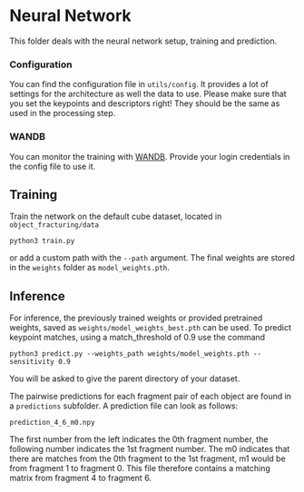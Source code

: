 # Neural Network
This folder deals with the neural network setup, training and prediction.
### Configuration
You can find the configuration file in ````utils/config````.
It provides a lot of settings for the architecture as well the data to use.
Please make sure that you set the keypoints and descriptors right! They should be the same as used
in the processing step.
### WANDB
You can monitor the training with [WANDB](https://wandb.ai/). Provide your login credentials in the config file
to use it.

## Training
Train the network on the default cube dataset, located in ```object_fracturing/data```
````
python3 train.py
````
or add a custom path with the ````--path```` argument. The final weights are stored in the ```weights```
folder as ````model_weights.pth````.
## Inference
For inference, the previously trained weights or provided pretrained weights, saved as ```weights/model_weights_best.pth``` can be used.
To predict keypoint matches, using a match_threshold of 0.9 use the command
````
python3 predict.py --weights_path weights/model_weights.pth --sensitivity 0.9
````
You will be asked to give the parent directory of your dataset.

The pairwise predictions for each fragment pair of each object are found in a ``predictions`` subfolder.
A prediction file can look as follows:

``prediction_4_6_m0.npy``

The first number from the left indicates the 0th fragment number, the following number indicates the 1st fragment number.
The m0 indicates that there are matches from the 0th fragment to the 1st fragment, m1 would be from fragment 1 to fragment 0. This file therefore contains
a matching matrix from fragment 4 to fragment 6.

